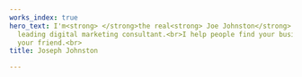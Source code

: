 ```yaml
---
works_index: true
hero_text: I'm<strong> </strong>the real<strong> Joe Johnston</strong>.<br>Belfast's
  leading digital marketing consultant.<br>I help people find your business and become
  your friend.<br>
title: Joseph Johnston

---
```

<Hero :text="$page.frontmatter.hero_text" />
<WorksList />